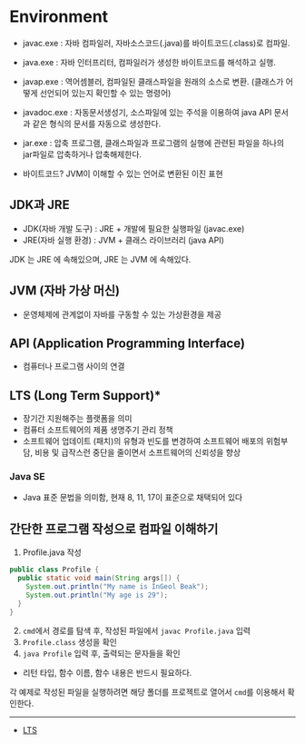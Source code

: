 # Environment
  - javac.exe : 자바 컴파일러, 자바소스코드(.java)를 바이트코드(.class)로 컴파일.
  - java.exe : 자바 인터프리터, 컴파일러가 생성한 바이트코드를 해석하고 실행.
  - javap.exe : 역어셈블러, 컴파일된 클래스파일을 원래의 소스로 변환. (클래스가 어떻게 선언되어 있는지 확인할 수 있는 명령어)

  - javadoc.exe : 자동문서생성기, 소스파일에 있는 주석을 이용하여 java API 문서과 같은 형식의 문서를 자동으로 생성한다.
  - jar.exe : 압축 프로그램, 클래스파일과 프로그램의 실행에 관련된 파일을 하나의 jar파일로 압축하거나 압축해제한다.

  - 바이트코드? JVM이 이해할 수 있는 언어로 변환된 이진 표현

## JDK과 JRE
  - JDK(자바 개발 도구) : JRE + 개발에 필요한 실행파일 (javac.exe)
  - JRE(자바 실행 환경) : JVM + 클래스 라이브러리 (java API)

JDK 는 JRE 에 속해있으며, JRE 는 JVM 에 속해있다.

## JVM (자바 가상 머신)
  - 운영체제에 관계없이 자바를 구동할 수 있는 가상환경을 제공

## API (Application Programming Interface)
  - 컴퓨터나 프로그램 사이의 연결

## LTS (Long Term Support)*
  - 장기간 지원해주는 플랫폼을 의미
  - 컴퓨터 소프트웨어의 제품 생명주기 관리 정책
  - 소프트웨어 업데이트 (패치)의 유형과 빈도를 변경하여 소프트웨어 배포의 위험부담, 비용 및 급작스런 중단을 줄이면서 소프트웨어의 신뢰성을 향상

### Java SE
  - Java 표준 문법을 의미함, 현재 8, 11, 17이 표준으로 채택되어 있다

## 간단한 프로그램 작성으로 컴파일 이해하기
  1. Profile.java 작성

  ```java
  public class Profile {
    public static void main(String args[]) {
      System.out.println("My name is InGeol Beak");
      System.out.println("My age is 29");
    }
  }
  ```

  2. `cmd`에서 경로를 탐색 후, 작성된 파일에서 `javac Profile.java` 입력
  3. `Profile.class` 생성을 확인
  4. `java Profile` 입력 후, 출력되는 문자들을 확인

  - 리턴 타입, 함수 이름, 함수 내용은 반드시 필요하다.


각 예제로 작성된 파일을 실행하려면 해당 폴더를 프로젝트로 열어서 `cmd`를 이용해서 확인한다.

-----

- [LTS](https://ko.wikipedia.org/wiki/%EC%9E%A5%EA%B8%B0_%EC%A7%80%EC%9B%90_%EB%B2%84%EC%A0%84)